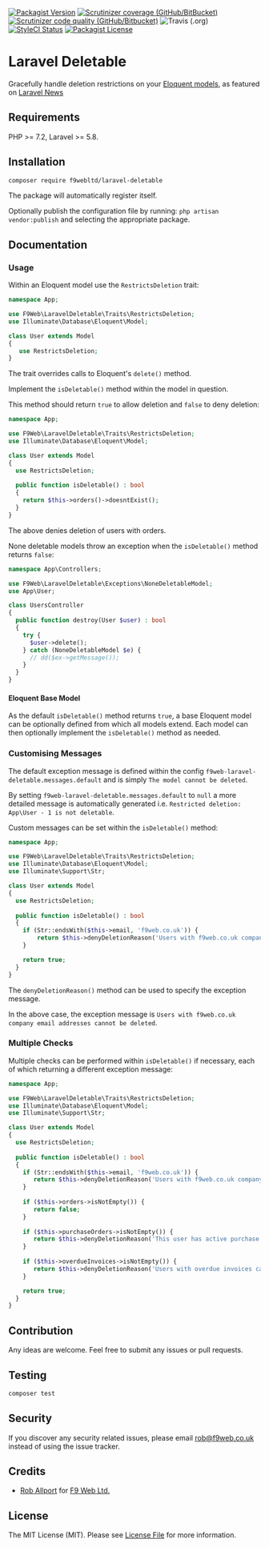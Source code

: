 [![Packagist Version](https://img.shields.io/packagist/v/f9webltd/laravel-deletable?style=flat-square)](https://packagist.org/packages/f9webltd/laravel-deletable)
[![Scrutinizer coverage (GitHub/BitBucket)](https://img.shields.io/scrutinizer/coverage/g/f9webltd/laravel-deletable/master?style=flat-square)](https://scrutinizer-ci.com/g/f9webltd/laravel-deletable/?branch=master)
[![Scrutinizer code quality (GitHub/Bitbucket)](https://img.shields.io/scrutinizer/quality/g/f9webltd/laravel-deletable?style=flat-square)](https://scrutinizer-ci.com/g/f9webltd/laravel-deletable/?branch=master)
![Travis (.org)](https://img.shields.io/travis/f9webltd/laravel-deletable?style=flat-square)
[![StyleCI Status](https://github.styleci.io/repos/278581318/shield)](https://github.styleci.io/repos/278581318)
[![Packagist License](https://img.shields.io/packagist/l/f9webltd/laravel-deletable?style=flat-square)](https://packagist.org/packages/f9webltd/laravel-deletable)

# Laravel Deletable

Gracefully handle deletion restrictions on your [Eloquent models](https://laravel.com/docs/7.x/eloquent), as featured on [Laravel News](https://laravel-news.com/laravel-deletable-trait)

## Requirements

PHP >= 7.2, Laravel >= 5.8.

## Installation

``` bash
composer require f9webltd/laravel-deletable
```

The package will automatically register itself.

Optionally publish the configuration file by running: `php artisan vendor:publish` and selecting the appropriate package.

## Documentation

 ### Usage
 
 Within an Eloquent model use the `RestrictsDeletion` trait:

 ```php
namespace App;

use F9Web\LaravelDeletable\Traits\RestrictsDeletion;
use Illuminate\Database\Eloquent\Model;

class User extends Model
{
    use RestrictsDeletion;
}
```

The trait overrides calls to Eloquent's `delete()` method.

Implement the `isDeletable()` method within the model in question. 

This method should return `true` to allow deletion and `false` to deny deletion:

```php
namespace App;

use F9Web\LaravelDeletable\Traits\RestrictsDeletion;
use Illuminate\Database\Eloquent\Model;

class User extends Model
{
  use RestrictsDeletion;
  
  public function isDeletable() : bool
  {
    return $this->orders()->doesntExist();
  }  
}
```

The above denies deletion of users with orders.

None deletable models throw an exception when the `isDeletable()` method returns `false`:

```php
namespace App\Controllers;

use F9Web\LaravelDeletable\Exceptions\NoneDeletableModel;
use App\User;

class UsersController
{
  public function destroy(User $user) : bool
  {
    try {
      $user->delete();
    } catch (NoneDeletableModel $e) {
      // dd($ex->getMessage());
    }
  }  
}
```

#### Eloquent Base Model

As the default `isDeletable()` method returns `true`, a base Eloquent model can be optionally defined from which all models extend. Each model can then optionally implement the `isDeletable()` method as needed.

### Customising Messages

The default exception message is defined within the config `f9web-laravel-deletable.messages.default` and is simply `The model cannot be deleted`.

By setting `f9web-laravel-deletable.messages.default` to `null` a more detailed message is automatically generated i.e. `Restricted deletion: App\User - 1 is not deletable`.

Custom messages can be set within the `isDeletable()` method:

```php
namespace App;

use F9Web\LaravelDeletable\Traits\RestrictsDeletion;
use Illuminate\Database\Eloquent\Model;
use Illuminate\Support\Str;

class User extends Model
{
  use RestrictsDeletion;
  
  public function isDeletable() : bool
  {
    if (Str::endsWith($this->email, 'f9web.co.uk')) {
        return $this->denyDeletionReason('Users with f9web.co.uk company email addresses cannot be deleted');
    }

    return true;
  }  
}
```

The `denyDeletionReason()` method can be used to specify the exception message. 

In the above case, the exception message is `Users with f9web.co.uk company email addresses cannot be deleted`.

### Multiple Checks

Multiple checks can be performed within `isDeletable()` if necessary, each of which returning a different exception message: 

```php
namespace App;

use F9Web\LaravelDeletable\Traits\RestrictsDeletion;
use Illuminate\Database\Eloquent\Model;
use Illuminate\Support\Str;

class User extends Model
{
  use RestrictsDeletion;
  
  public function isDeletable() : bool
  {
    if (Str::endsWith($this->email, 'f9web.co.uk')) {
       return $this->denyDeletionReason('Users with f9web.co.uk company email addresses cannot be deleted');
    }
    
    if ($this->orders->isNotEmpty()) {
       return false;
    }
    
    if ($this->purchaseOrders->isNotEmpty()) {
       return $this->denyDeletionReason('This user has active purchase orders and cannot be deleted');
    }
    
    if ($this->overdueInvoices->isNotEmpty()) {
       return $this->denyDeletionReason('Users with overdue invoices cannot be deleted');
    }

    return true;
  }  
}
```

## Contribution

Any ideas are welcome. Feel free to submit any issues or pull requests.

## Testing

``` bash
composer test
```

## Security

If you discover any security related issues, please email rob@f9web.co.uk instead of using the issue tracker.

## Credits

- [Rob Allport](https://github.com/ultrono) for [F9 Web Ltd.](https://www.f9web.co.uk)

## License

The MIT License (MIT). Please see [License File](LICENSE.md) for more information.
